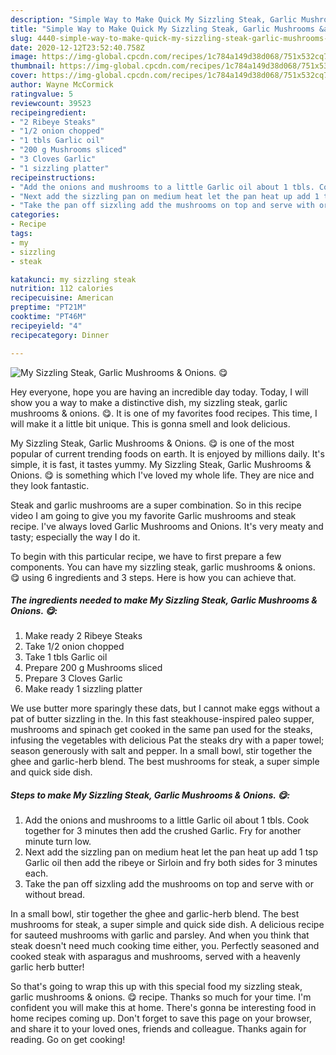 ```yaml
---
description: "Simple Way to Make Quick My Sizzling Steak, Garlic Mushrooms &amp;amp; Onions. 😋"
title: "Simple Way to Make Quick My Sizzling Steak, Garlic Mushrooms &amp;amp; Onions. 😋"
slug: 4440-simple-way-to-make-quick-my-sizzling-steak-garlic-mushrooms-and-amp-onions
date: 2020-12-12T23:52:40.758Z
image: https://img-global.cpcdn.com/recipes/1c784a149d38d068/751x532cq70/my-sizzling-steak-garlic-mushrooms-onions-😋-recipe-main-photo.jpg
thumbnail: https://img-global.cpcdn.com/recipes/1c784a149d38d068/751x532cq70/my-sizzling-steak-garlic-mushrooms-onions-😋-recipe-main-photo.jpg
cover: https://img-global.cpcdn.com/recipes/1c784a149d38d068/751x532cq70/my-sizzling-steak-garlic-mushrooms-onions-😋-recipe-main-photo.jpg
author: Wayne McCormick
ratingvalue: 5
reviewcount: 39523
recipeingredient:
- "2 Ribeye Steaks"
- "1/2 onion chopped"
- "1 tbls Garlic oil"
- "200 g Mushrooms sliced"
- "3 Cloves Garlic"
- "1 sizzling platter"
recipeinstructions:
- "Add the onions and mushrooms to a little Garlic oil about 1 tbls. Cook together for 3 minutes then add the crushed Garlic. Fry for another minute turn low."
- "Next add the sizzling pan on medium heat let the pan heat up add 1 tsp Garlic oil then add the ribeye or Sirloin and fry both sides for 3 minutes each."
- "Take the pan off sizxling add the mushrooms on top and serve with or without bread."
categories:
- Recipe
tags:
- my
- sizzling
- steak

katakunci: my sizzling steak 
nutrition: 112 calories
recipecuisine: American
preptime: "PT21M"
cooktime: "PT46M"
recipeyield: "4"
recipecategory: Dinner

---
```



![My Sizzling Steak, Garlic Mushrooms &amp; Onions. 😋](https://img-global.cpcdn.com/recipes/1c784a149d38d068/751x532cq70/my-sizzling-steak-garlic-mushrooms-onions-😋-recipe-main-photo.jpg)

Hey everyone, hope you are having an incredible day today. Today, I will show you a way to make a distinctive dish, my sizzling steak, garlic mushrooms &amp; onions. 😋. It is one of my favorites food recipes. This time, I will make it a little bit unique. This is gonna smell and look delicious.

My Sizzling Steak, Garlic Mushrooms &amp; Onions. 😋 is one of the most popular of current trending foods on earth. It is enjoyed by millions daily. It's simple, it is fast, it tastes yummy. My Sizzling Steak, Garlic Mushrooms &amp; Onions. 😋 is something which I've loved my whole life. They are nice and they look fantastic.

Steak and garlic mushrooms are a super combination. So in this recipe video I am going to give you my favorite Garlic mushrooms and steak recipe. I&#39;ve always loved Garlic Mushrooms and Onions. It&#39;s very meaty and tasty; especially the way I do it.


To begin with this particular recipe, we have to first prepare a few components. You can have my sizzling steak, garlic mushrooms &amp; onions. 😋 using 6 ingredients and 3 steps. Here is how you can achieve that.

<!--inarticleads1-->

##### The ingredients needed to make My Sizzling Steak, Garlic Mushrooms &amp; Onions. 😋:

1. Make ready 2 Ribeye Steaks
1. Take 1/2 onion chopped
1. Take 1 tbls Garlic oil
1. Prepare 200 g Mushrooms sliced
1. Prepare 3 Cloves Garlic
1. Make ready 1 sizzling platter


We use butter more sparingly these dats, but I cannot make eggs without a pat of butter sizzling in the. In this fast steakhouse-inspired paleo supper, mushrooms and spinach get cooked in the same pan used for the steaks, infusing the vegetables with delicious Pat the steaks dry with a paper towel; season generously with salt and pepper. In a small bowl, stir together the ghee and garlic-herb blend. The best mushrooms for steak, a super simple and quick side dish. 

<!--inarticleads2-->

##### Steps to make My Sizzling Steak, Garlic Mushrooms &amp; Onions. 😋:

1. Add the onions and mushrooms to a little Garlic oil about 1 tbls. Cook together for 3 minutes then add the crushed Garlic. Fry for another minute turn low.
1. Next add the sizzling pan on medium heat let the pan heat up add 1 tsp Garlic oil then add the ribeye or Sirloin and fry both sides for 3 minutes each.
1. Take the pan off sizxling add the mushrooms on top and serve with or without bread.


In a small bowl, stir together the ghee and garlic-herb blend. The best mushrooms for steak, a super simple and quick side dish. A delicious recipe for sauteed mushrooms with garlic and parsley. And when you think that steak doesn&#39;t need much cooking time either, you. Perfectly seasoned and cooked steak with asparagus and mushrooms, served with a heavenly garlic herb butter! 

So that's going to wrap this up with this special food my sizzling steak, garlic mushrooms &amp; onions. 😋 recipe. Thanks so much for your time. I'm confident you will make this at home. There's gonna be interesting food in home recipes coming up. Don't forget to save this page on your browser, and share it to your loved ones, friends and colleague. Thanks again for reading. Go on get cooking!
